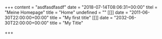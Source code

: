 +++
content = "asdfasdfasdf"
date = "2018-07-14T08:06:31+00:00"
titel = "Meine Homepage"
title = "Home"
undefined = ""
[[]]
date = "2011-06-30T22:00:00+00:00"
title = "My first title"
[[]]
date = "2032-06-30T22:00:00+00:00"
title = "My Title"

+++
